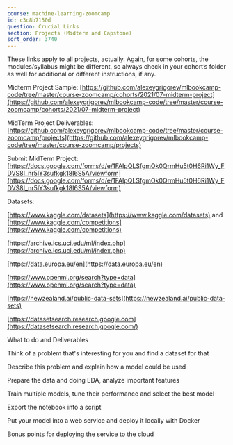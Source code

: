 ```yaml
---
course: machine-learning-zoomcamp
id: c3c8b7150d
question: Crucial Links
section: Projects (Midterm and Capstone)
sort_order: 3740
---
```


These links apply to all projects, actually. Again, for some cohorts, the modules/syllabus might be different, so always check in your cohort’s folder as well for additional or different instructions, if any.

Midterm Project Sample: [https://github.com/alexeygrigorev/mlbookcamp-code/tree/master/course-zoomcamp/cohorts/2021/07-midterm-project](https://github.com/alexeygrigorev/mlbookcamp-code/tree/master/course-zoomcamp/cohorts/2021/07-midterm-project)

MidTerm Project Deliverables: [https://github.com/alexeygrigorev/mlbookcamp-code/tree/master/course-zoomcamp/projects](https://github.com/alexeygrigorev/mlbookcamp-code/tree/master/course-zoomcamp/projects)

Submit MidTerm Project: [https://docs.google.com/forms/d/e/1FAIpQLSfgmOk0QrmHu5t0H6Ri1Wy_FDVS8I_nr5lY3sufkgk18I6S5A/viewform](https://docs.google.com/forms/d/e/1FAIpQLSfgmOk0QrmHu5t0H6Ri1Wy_FDVS8I_nr5lY3sufkgk18I6S5A/viewform)

Datasets:

[https://www.kaggle.com/datasets](https://www.kaggle.com/datasets) and [https://www.kaggle.com/competitions](https://www.kaggle.com/competitions)

[https://archive.ics.uci.edu/ml/index.php](https://archive.ics.uci.edu/ml/index.php)

[https://data.europa.eu/en](https://data.europa.eu/en)

[https://www.openml.org/search?type=data](https://www.openml.org/search?type=data)

[https://newzealand.ai/public-data-sets](https://newzealand.ai/public-data-sets)

[https://datasetsearch.research.google.com](https://datasetsearch.research.google.com/)

What to do and Deliverables

Think of a problem that's interesting for you and find a dataset for that

Describe this problem and explain how a model could be used

Prepare the data and doing EDA, analyze important features

Train multiple models, tune their performance and select the best model

Export the notebook into a script

Put your model into a web service and deploy it locally with Docker

Bonus points for deploying the service to the cloud


